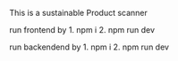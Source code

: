 This is a sustainable Product scanner

run frontend by 1. npm i
2. npm run dev

run backendend by 1. npm i
2. npm run dev